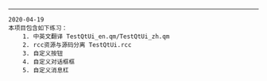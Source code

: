 ----------------
```
2020-04-19
本项目包含如下练习：
	1. 中英文翻译 TestQtUi_en.qm/TestQtUi_zh.qm
	2. rcc资源与源码分离 TestQtUi.rcc
	3. 自定义按钮
	4. 自定义对话框框
	5. 自定义消息杠
```

